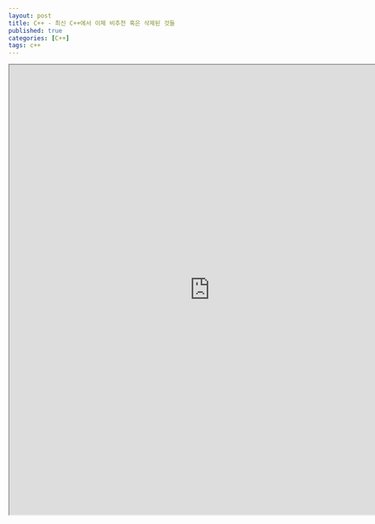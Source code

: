 ```yaml
---
layout: post
title: C++ - 최신 C++에서 이제 비추천 혹은 삭제된 것들
published: true
categories: [C++]
tags: c++
---
```

<iframe width="800" height="900" src="https://docs.google.com/document/d/e/2PACX-1vQ19-V_RH3_hhGCmNAwvCl6QuzQostvTj48Pu3X79aYJNMQxYXAdUk4eSUh2t6SKCD-dxY7btE1-jZr/pub?embedded=true"></iframe>   
  